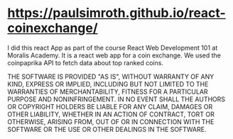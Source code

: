 # https://paulsimroth.github.io/react-coinexchange/

I did this react App as part of the course React Web Development 101 at Moralis Academy. It is a react web app for a coin exchange. We used the coinpaprika API to fetch data about top ranked coins. 

THE SOFTWARE IS PROVIDED "AS IS", WITHOUT WARRANTY OF ANY KIND, EXPRESS OR
IMPLIED, INCLUDING BUT NOT LIMITED TO THE WARRANTIES OF MERCHANTABILITY,
FITNESS FOR A PARTICULAR PURPOSE AND NONINFRINGEMENT. IN NO EVENT SHALL THE
AUTHORS OR COPYRIGHT HOLDERS BE LIABLE FOR ANY CLAIM, DAMAGES OR OTHER
LIABILITY, WHETHER IN AN ACTION OF CONTRACT, TORT OR OTHERWISE, ARISING FROM,
OUT OF OR IN CONNECTION WITH THE SOFTWARE OR THE USE OR OTHER DEALINGS IN
THE SOFTWARE.

